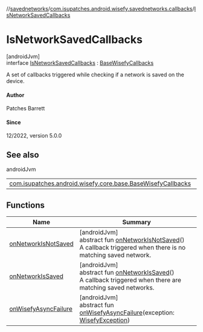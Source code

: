 //[savednetworks](../../../index.md)/[com.isupatches.android.wisefy.savednetworks.callbacks](../index.md)/[IsNetworkSavedCallbacks](index.md)

# IsNetworkSavedCallbacks

[androidJvm]\
interface [IsNetworkSavedCallbacks](index.md) : [BaseWisefyCallbacks](../../../../core/core/com.isupatches.android.wisefy.core.base/-base-wisefy-callbacks/index.md)

A set of callbacks triggered while checking if a network is saved on the device.

#### Author

Patches Barrett

#### Since

12/2022, version 5.0.0

## See also

androidJvm

| | |
|---|---|
| [com.isupatches.android.wisefy.core.base.BaseWisefyCallbacks](../../../../core/core/com.isupatches.android.wisefy.core.base/-base-wisefy-callbacks/index.md) |  |

## Functions

| Name | Summary |
|---|---|
| [onNetworkIsNotSaved](on-network-is-not-saved.md) | [androidJvm]<br>abstract fun [onNetworkIsNotSaved](on-network-is-not-saved.md)()<br>A callback triggered when there is no matching saved network. |
| [onNetworkIsSaved](on-network-is-saved.md) | [androidJvm]<br>abstract fun [onNetworkIsSaved](on-network-is-saved.md)()<br>A callback triggered when there are matching saved networks. |
| [onWisefyAsyncFailure](index.md#-2014443064%2FFunctions%2F-1378320381) | [androidJvm]<br>abstract fun [onWisefyAsyncFailure](index.md#-2014443064%2FFunctions%2F-1378320381)(exception: [WisefyException](../../../../core/core/com.isupatches.android.wisefy.core.exceptions/-wisefy-exception/index.md)) |

